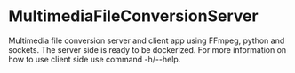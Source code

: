 # MultimediaFileConversionServer
Multimedia file conversion server and client app using FFmpeg, python and sockets. The server side is ready to be dockerized. For more information on how to use client side use command -h/--help.
